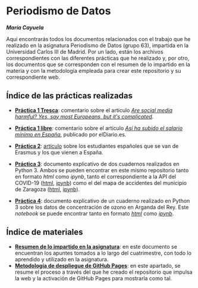 # Periodismo de Datos 
***María Cayuela***

Aquí encontrarás todos los documentos relacionados con el trabajo que he realizado en la asignatura Periodismo de Datos (grupo 63), impartida en la Universidad Carlos III de Madrid. Por un lado, están los archivos correspondientes con las diferentes prácticas que he realizado y, por otro, los documentos que se corresponden con el resumen de lo impartido en la materia y con la metodología empleada para crear este repositorio y su correspondiente web.

## Índice de las prácticas realizadas
- **[Práctica 1 Tresca](practica-1-tresca.md)**: comentario sobre el artículo *[Are social media harmful? Yes, say most Europeans, but it's complicated](https://trescaproject.eu/2021/10/07/are-social-media-harmful-yes-say-most-europeans-but-its-complicated/)*.
- **[Práctica 1 libre](practica-1-libre.md)**: comentario sobre el artículo *[Así ha subido el salario mínimo en España](https://www.eldiario.es/sociedad/ultima-hora-coronavirus-actualidad-politica-10-febrero_6_8733684_1084582.html)*, publicado por elDiario.es.
- **[Práctica 2](practica-2.md)**: [artículo](https://www.elconfidencial.com/mundo/europa/2021-12-28/erasmus-dos-velocidades-programa-ue-desigualdad_3348913/) sobre los estudiantes españoles que se van de Erasmus y los que vienen a España.  

- **[Práctica 3](practica-3.md)**: documento explicativo de dos cuadernos realizados en Python 3. Ambos se pueden encontrar en este mismo repositorio tanto en formato *html* como *ipynb*, tanto el correspondiente a la API del COVID-19 ([html](python-api-covid19-pandas.html), [ipynb](python-api-covid19-pandas.ipynb)) como el del mapa de accidentes del municipio de Zaragoza ([html](api-pandas-folium.ipynb), [ipynb](api-pandas-folium.ipynb)).

- **[Práctica 4](practica-4.md)**: documento explicativo de un cuaderno realizado en Python 3 sobre los datos de concentración de ozono en Arganda del Rey. Este *notebook* se puede encontrar tanto en formato [*html*](python-api-ozono-arganda-pandas.html) como [*ipynb*](python-api-ozono-arganda-pandas.ipnyb).

## Índice de materiales

- **[Resumen de lo impartido en la asignatura](resumen.md)**: en este documento se encuentran los apuntes tomados a lo largo del cuatrimestre, con todo lo aprendido y utilizado en la asignatura.
- [**Metodología de despliegue de GitHub Pages**](metodologia.md): en este apartado, se resume el proceso a través del que he creado el repositorio que impulsa la web y la activación de GitHub Pages para mostrarla como tal.
